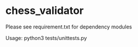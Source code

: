 # chess_validator

Please see requirement.txt for dependency modules

Usage:
python3 tests/unittests.py
